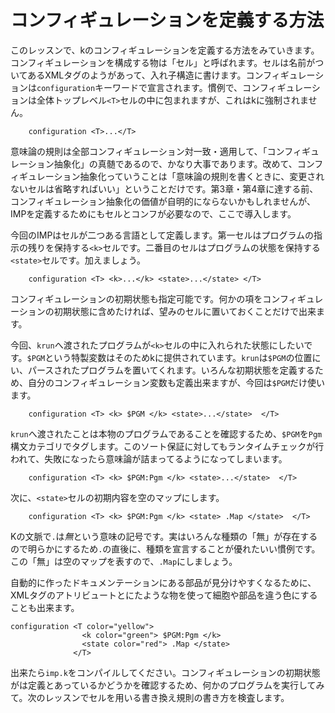 # コンフィギュレーションを定義する方法

このレッスンで、kのコンフィギュレーションを定義する方法をみていきます。コンフィギュレーションを構成する物は「セル」と呼ばれます。セルは名前がついてあるXMLタグのようがあって、入れ子構造に書けます。コンフィギュレーションは`configuration`キーワードで宣言されます。慣例で、コンフィギュレーションは全体トップレベル`<T>`セルの中に包まれますが、これはkに強制されません。

```
    configuration <T>...</T>
```
意味論の規則は全部コンフィギュレーション対一致・適用して、「コンフィギュレーション抽象化」の真髄であるので、かなり大事であります。改めて、コンフィギュレーション抽象化っていうことは「意味論の規則を書くときに、変更されないセルは省略すればいい」ということだけです。第3章・第4章に達する前、コンフィギュレーション抽象化の価値が自明的にならないかもしれませんが、IMPを定義するためにもセルとコンフが必要なので、ここで導入します。

今回のIMPはセルが二つある言語として定義します。第一セルはプログラムの指示の残りを保持する`<k>`セルです。二番目のセルはプログラムの状態を保持する`<state>`セルです。加えましょう。

```
    configuration <T> <k>...</k> <state>...</state> </T>
```

コンフィギュレーションの初期状態も指定可能です。何かの項をコンフィギュレーションの初期状態に含めたければ、望みのセルに置いておくことだけで出来ます。

今回、`krun`へ渡されたプログラムが`<k>`セルの中に入れられた状態にしたいです。`$PGM`という特製変数はそのためkに提供されています。`krun`は`$PGM`の位置にい、パースされたプログラムを置いてくれます。いろんな初期状態を定義するため、自分のコンフィギュレーション変数も定義出来ますが、今回は`$PGM`だけ使います。

```
    configuration <T> <k> $PGM </k> <state>...</state>  </T>
```

`krun`へ渡されたことは本物のプログラムであることを確認するため、`$PGM`を`Pgm`構文カテゴリでタグします。このソート保証に対してもランタイムチェックが行われて、失敗になったら意味論が詰まってるようになってしまいます。

```
    configuration <T> <k> $PGM:Pgm </k> <state>...</state>  </T>
```

次に、`<state>`セルの初期内容を空のマップにします。

```
    configuration <T> <k> $PGM:Pgm </k> <state> .Map </state>  </T>
```

Kの文脈で`.`は*無*という意味の記号です。実はいろんな種類の「無」が存在するので明らかにするため`.`の直後に、種類を宣言することが優れたいい慣例です。この「無」は空のマップを表すので、`.Map`にしましょう。

自動的に作ったドキュメンテーションにある部品が見分けやすくなるために、XMLタグのアトリビュートとにたような物を使って細胞や部品を違う色にすることも出来ます。

```
configuration <T color="yellow">
                <k color="green"> $PGM:Pgm </k>
                <state color="red"> .Map </state>
              </T>
```

出来たら`imp.k`をコンパイルしてください。コンフィギュレーションの初期状態がは定義とあっているかどうかを確認するため、何かのプログラムを実行してみて。次のレッスンでセルを用いる書き換え規則の書き方を検査します。
